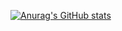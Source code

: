 [![Anurag's GitHub stats](https://github-readme-stats.vercel.app/api?username=JulianBarraganG&anuraghazra)](https://github.com/anuraghazra/github-readme-stats)
